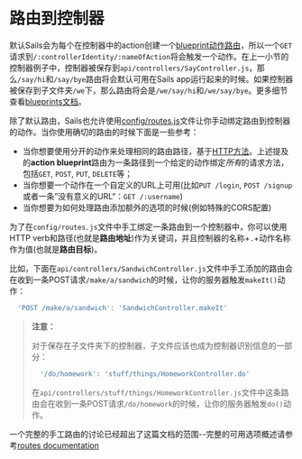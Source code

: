 # 路由到控制器
默认Sails会为每个在控制器中的action创建一个[blueprint动作路由](http://sailsjs.org/documentation/reference/blueprint-api)，所以一个`GET`请求到`/:controllerIdentity/:nameOfAction`将会触发一个动作。在上一小节的控制器例子中，控制器被保存到`api/controllers/SayController.js`，那么`/say/hi`和`/say/bye`路由将会默认可用在Sails app运行起来的时候。如果控制器被保存到子文件夹`/we`下，那么路由将会是`/we/say/hi`和`/we/say/bye`。更多细节查看[blueprints文档](http://sailsjs.org/documentation/reference/blueprint-api)。

除了默认路由，Sails也允许使用[config/routes.js](http://sailsjs.org/documentation/concepts/Routes)文件让你手动绑定路由到控制器的动作。当你使用确切的路由的时候下面是一些参考：

+ 当你想要使用分开的动作来处理相同的路由路径，基于[HTTP方法](http://www.w3.org/Protocols/rfc2616/rfc2616-sec9.html)。上述提及的**action blueprint**路由为一条路径到一个给定的动作绑定*所有*的请求方法，包括`GET`, `POST`, `PUT`, `DELETE`等；
+ 当你想要一个动作在一个自定义的URL上可用(比如`PUT /login`, `POST /signup`或者一条”没有意义的URL“：`GET /:username`)
+ 当你想要为如何处理路由添加额外的选项的时候(例如特殊的CORS配置)

为了在`config/routes.js`文件中手工绑定一条路由到一个控制器中，你可以使用HTTP verb和路径(也就是**路由地址**)作为关键词，并且控制器的名称+`.`+动作名称作为值(也就是**路由目标**)。

比如，下面在`api/controllers/SandwichController.js`文件中手工添加的路由会在收到一条POST请求`/make/a/sandwich`的时候，让你的服务器触发`makeIt()`动作：

```js
  'POST /make/a/sandwich': 'SandwichController.makeIt'
```

> **注意：**
>
> 对于保存在子文件夹下的控制器，子文件应该也成为控制器识别信息的一部分：
>
> ```js
>   '/do/homework': 'stuff/things/HomeworkController.do'
> ```
>
> 在`api/controllers/stuff/things/HomeworkController.js`文件中这条路由会在收到一条POST请求`/do/homework`的时候，让你的服务器触发`do()`动作。

一个完整的手工路由的讨论已经超出了这篇文档的范围--完整的可用选项概述请参考[routes documentation](http://sailsjs.org/documentation/concepts/Routes)

<docmeta name="displayName" value="Routing to Controllers">
